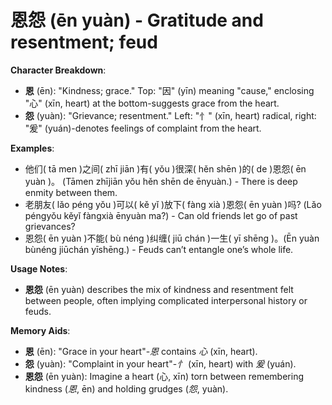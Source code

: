 # **恩怨 (ēn yuàn) - Gratitude and resentment; feud**

**Character Breakdown**:  
- **恩** (ēn): "Kindness; grace." Top: "因" (yīn) meaning "cause," enclosing "心" (xīn, heart) at the bottom-suggests grace from the heart.  
- **怨** (yuàn): "Grievance; resentment." Left: "忄" (xīn, heart) radical, right: "爰" (yuán)-denotes feelings of complaint from the heart.

**Examples**:  
- 他们( tā men )之间( zhī jiān )有( yǒu )很深( hěn shēn )的( de )恩怨( ēn yuàn )。 (Tāmen zhījiān yǒu hěn shēn de ēnyuàn.) - There is deep enmity between them.  
- 老朋友( lǎo péng yǒu )可以( kě yǐ )放下( fàng xià )恩怨( ēn yuàn )吗? (Lǎo péngyǒu kěyǐ fàngxià ēnyuàn ma?) - Can old friends let go of past grievances?  
- 恩怨( ēn yuàn )不能( bù néng )纠缠( jiū chán )一生( yī shēng )。(Ēn yuàn bùnéng jiūchán yīshēng.) - Feuds can’t entangle one’s whole life.

**Usage Notes**:  
- **恩怨** (ēn yuàn) describes the mix of kindness and resentment felt between people, often implying complicated interpersonal history or feuds.

**Memory Aids**:  
- **恩** (ēn): "Grace in your heart"-*恩* contains *心* (xīn, heart).  
- **怨** (yuàn): "Complaint in your heart"-*忄* (xīn, heart) with *爰* (yuán).  
- **恩怨** (ēn yuàn): Imagine a heart (心, xīn) torn between remembering kindness (*恩*, ēn) and holding grudges (*怨*, yuàn).